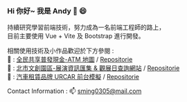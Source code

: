 ### Hi 你好~ 我是 Andy :wave: :smile:
  
持續研究學習前端技術，努力成為一名前端工程師的路上，   
目前主要使用 Vue + Vite 及 Bootstrap 進行開發。

相關使用技術及小作品歡迎於下方參閱 :  
:atm: : [全民共享普發現金-ATM 地圖](https://sming0305.github.io/6000-ATM-Map/) / [Repositorie](https://github.com/sming0305/6000-ATM-Map)  
:city_sunset: : [北市文創園區-展演資訊匯集 & 觀展日查詢網站](https://sming0305.github.io/Let-s-Entertaining/) / [Repositorie](https://github.com/sming0305/Let-s-Entertaining)  
:car: : [汽車租賃品牌 URCAR 前台模擬](https://sming0305.github.io/URCAR/#/) / [Repositorie](https://github.com/sming0305/URCAR)  

Contact Information : :mailbox: <a href="mailto:sming0305@mail.com">sming0305@mail.com</a>